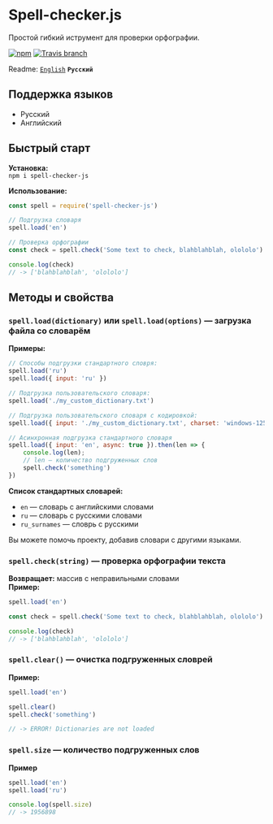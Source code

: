 # Spell-checker.js
Простой гибкий иструмент для проверки орфографии.

[![npm](https://img.shields.io/npm/v/spell-checker-js.svg?style=flat-square)](https://www.npmjs.com/package/spell-checker-js)
[![Travis branch](https://img.shields.io/travis/danakt/spell-checker.js/master.svg?style=flat-square)](https://travis-ci.org/danakt/spell-checker.js)

Readme: [`English`](README.md) **`Русский`** 

## Поддержка языков
* Русский
* Английский

## Быстрый старт
**Установка:**  
`npm i spell-checker-js`

**Использование:**
```js
const spell = require('spell-checker-js')

// Подгрузка словаря
spell.load('en')

// Проверка орфографии
const check = spell.check('Some text to check, blahblahblah, olololo')

console.log(check)
// -> ['blahblahblah', 'olololo']
```

## Методы и свойства
### `spell.load(dictionary)` или `spell.load(options)` — загрузка файла со словарём

**Примеры:**
```js
// Способы подгрузки стандартного словря:
spell.load('ru')
spell.load({ input: 'ru' })

// Подгрузка пользовательского словаря:
spell.load('./my_custom_dictionary.txt')

// Подгрузка пользовательского словаря с кодировкой:
spell.load({ input: './my_custom_dictionary.txt', charset: 'windows-1251' })

// Асинхронная подгрузка стандартного словаря
spell.load({ input: 'en', async: true }).then(len => {
    console.log(len);
    // len — количество подгруженных слов
    spell.check('something')
})
```

**Список стандартных словарей:**
* `en` — словарь с английскими словами
* `ru` — словарь с русскими словами
* `ru_surnames` — словрь с русскими 

Вы можете помочь проекту, добавив словари с другими языками.

### `spell.check(string)` — проверка орфографии текста
**Возвращает:** массив с неправильными словами  
**Пример:**
```js
spell.load('en')

const check = spell.check('Some text to check, blahblahblah, olololo')

console.log(check)
// -> ['blahblahblah', 'olololo']
```

### `spell.clear()` — очистка подгруженных словрей
**Пример:**
```js
spell.load('en')

spell.clear()
spell.check('something')

// -> ERROR! Dictionaries are not loaded
```

### `spell.size` — количество подгруженных слов
**Пример**
```js
spell.load('en')
spell.load('ru')

console.log(spell.size)
// -> 1956898
```
